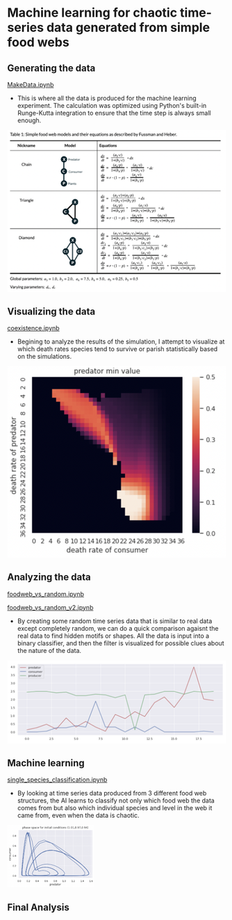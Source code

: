 # Machine learning for chaotic time-series data generated from simple food webs

## Generating the data
[MakeData.ipynb](MakeData.ipynb)
* This is where all the data is produced for the machine learning experiment. The calculation was optimized using Python's built-in Runge-Kutta integration to ensure that the time step is always small enough.

![pictures/pic3.png](pictures/pic3.png)

## Visualizing the data
[coexistence.ipynb](coexistence.ipynb)
* Begining to analyze the results of the simulation, I attempt to visualize at which death rates species tend to survive or parish statistically based on the simulations.

![pictures/coexistence.png](pictures/coexistence.png)

## Analyzing the data
[foodweb_vs_random.ipynb](foodweb_vs_random.ipynb)

[foodweb_vs_random_v2.ipynb](foodweb_vs_random_v2.ipynb)
* By creating some random time series data that is similar to real data except completely random, we can do a quick comparison agaisnt the real data to find hidden motifs or shapes. All the data is input into a binary classifier, and then the filter is visualized for possible clues about the nature of the data.

![pictures/pic1.png](pictures/pic1.png)

## Machine learning
[single_species_classification.ipynb](single_species_classification.ipynb)
* By looking at time series data produced from 3 different food web structures, the AI learns to classify not only which food web the data comes from but also which individual species and level in the web it came from, even when the data is chaotic.

<img src="pictures/pic4.png" alt="pic" width="200"/>

## Final Analysis


